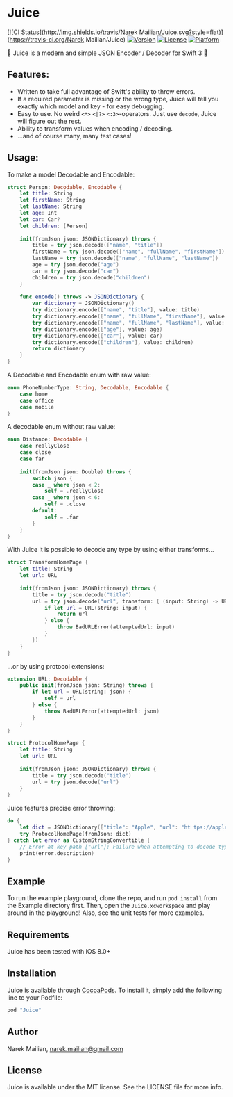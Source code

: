 # Juice

[![CI Status](http://img.shields.io/travis/Narek Mailian/Juice.svg?style=flat)](https://travis-ci.org/Narek Mailian/Juice)
[![Version](https://img.shields.io/cocoapods/v/Juice.svg?style=flat)](http://cocoapods.org/pods/Juice)
[![License](https://img.shields.io/cocoapods/l/Juice.svg?style=flat)](http://cocoapods.org/pods/Juice)
[![Platform](https://img.shields.io/cocoapods/p/Juice.svg?style=flat)](http://cocoapods.org/pods/Juice)

🍎 Juice is a modern and simple JSON Encoder / Decoder for Swift 3 🍎

## Features:
* Written to take full advantage of Swift's ability to throw errors.
* If a required parameter is missing or the wrong type, Juice will tell you exactly which model and key - for easy debugging.
* Easy to use. No weird `<*>` `<|?>` `<:3>`-operators. Just use `decode`, Juice will figure out the rest.
* Ability to transform values when encoding / decoding.
* ...and of course many, many test cases!

## Usage:

To make a model Decodable and Encodable:
```swift
struct Person: Decodable, Encodable {
    let title: String
    let firstName: String
    let lastName: String
    let age: Int
    let car: Car?
    let children: [Person]
    
    init(fromJson json: JSONDictionary) throws {
        title = try json.decode(["name", "title"])
        firstName = try json.decode(["name", "fullName", "firstName"])
        lastName = try json.decode(["name", "fullName", "lastName"])
        age = try json.decode("age")
        car = try json.decode("car")
        children = try json.decode("children")
    }
    
    func encode() throws -> JSONDictionary {
        var dictionary = JSONDictionary()
        try dictionary.encode(["name", "title"], value: title)
        try dictionary.encode(["name", "fullName", "firstName"], value: firstName)
        try dictionary.encode(["name", "fullName", "lastName"], value: lastName)
        try dictionary.encode(["age"], value: age)
        try dictionary.encode(["car"], value: car)
        try dictionary.encode(["children"], value: children)
        return dictionary
    }
}
```

A Decodable and Encodable enum with raw value:
```swift
enum PhoneNumberType: String, Decodable, Encodable {
    case home
    case office
    case mobile
}
```

A decodable enum without raw value:
```swift
enum Distance: Decodable {
    case reallyClose
    case close
    case far
    
    init(fromJson json: Double) throws {
        switch json {
        case _ where json < 2:
            self = .reallyClose
        case _ where json < 6:
            self = .close
        default:
            self = .far
        }
    }
}
```

With Juice it is possible to decode any type by using either transforms...
```swift
struct TransformHomePage {
    let title: String
    let url: URL
    
    init(fromJson json: JSONDictionary) throws {
        title = try json.decode("title")
        url = try json.decode("url", transform: { (input: String) -> URL in
            if let url = URL(string: input) {
                return url
            } else {
                throw BadURLError(attemptedUrl: input)
            }
        })
    }
}
```

...or by using protocol extensions:
```swift
extension URL: Decodable {
    public init(fromJson json: String) throws {
        if let url = URL(string: json) {
            self = url
        } else {
            throw BadURLError(attemptedUrl: json)
        }
    }
}

struct ProtocolHomePage {
    let title: String
    let url: URL
    
    init(fromJson json: JSONDictionary) throws {
        title = try json.decode("title")
        url = try json.decode("url")
    }
}
```

Juice features precise error throwing:
```swift
do {
    let dict = JSONDictionary(["title": "Apple", "url": "ht tps://apple.com"])
    try ProtocolHomePage(fromJson: dict)
} catch let error as CustomStringConvertible {
    // Error at key path ["url"]: Failure when attempting to decode type URL: Not a valid URL: "ht tps://apple.com"
    print(error.description)
}
```

## Example

To run the example playground, clone the repo, and run `pod install` from the Example directory first. Then, open the `Juice.xcworkspace` and play around in the playground! Also, see the unit tests for more examples. 

## Requirements

Juice has been tested with iOS 8.0+

## Installation

Juice is available through [CocoaPods](http://cocoapods.org). To install
it, simply add the following line to your Podfile:

```ruby
pod "Juice"
```

## Author

Narek Mailian, narek.mailian@gmail.com

## License

Juice is available under the MIT license. See the LICENSE file for more info.

